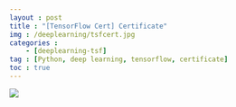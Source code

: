 ```yaml
---
layout : post
title : "[TensorFlow Cert] Certificate"
img : /deeplearning/tsfcert.jpg
categories : 
    - [deeplearning-tsf]
tag : [Python, deep learning, tensorflow, certificate]
toc : true
---
```


<img src="https://user-images.githubusercontent.com/92680829/138948486-176f65c0-0438-4ae2-a1a6-d4848f6cbe24.jpg">